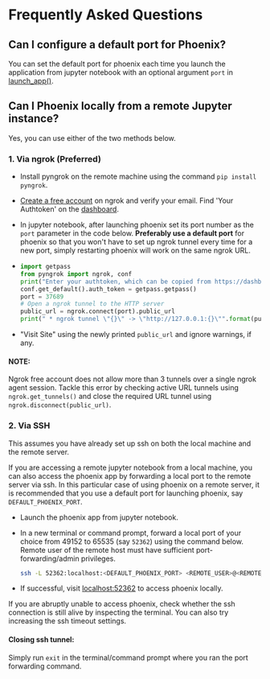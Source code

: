 # Frequently Asked Questions

## Can I configure a default port for Phoenix?
You can set the default port for phoenix each time you launch the application from jupyter notebook with an optional argument ``port`` in [launch_app()](https://github.com/Arize-ai/phoenix/blob/d21bbc8db4fc62989d127f8d2f7d5e7306bbb357/src/phoenix/session/session.py#L187). 

## Can I Phoenix locally from a remote Jupyter instance?
Yes, you can use either of the two methods below.

### 1.  Via ngrok (Preferred)
- Install pyngrok on the remote machine using the command ``pip install pyngrok``.
- [Create a free account](https://ngrok.com/) on ngrok and verify your email. Find 'Your Authtoken' on the [dashboard](https://dashboard.ngrok.com/auth).
- In jupyter notebook, after launching phoenix set its port number as the ``port`` parameter in the code below. **Preferably use a default port** for phoenix so that you won't have to set up ngrok tunnel every time for a new port, simply restarting phoenix will work on the same ngrok URL.

-
  ```python
  import getpass
  from pyngrok import ngrok, conf
  print("Enter your authtoken, which can be copied from https://dashboard.ngrok.com/auth")
  conf.get_default().auth_token = getpass.getpass()
  port = 37689
  # Open a ngrok tunnel to the HTTP server
  public_url = ngrok.connect(port).public_url
  print(" * ngrok tunnel \"{}\" -> \"http://127.0.0.1:{}\"".format(public_url, port))
  ```
- "Visit Site" using the newly printed ``public_url`` and ignore warnings, if any. 

#### NOTE: 
Ngrok free account does not allow more than 3 tunnels over a single ngrok agent session. Tackle this error by checking active URL tunnels using ``ngrok.get_tunnels()`` and close the required URL tunnel using ``ngrok.disconnect(public_url)``.


### 2. Via SSH
This assumes you have already set up ssh on both the local machine and the remote server.

If you are accessing a remote jupyter notebook from a local machine, you can also access the phoenix app by forwarding a local port to the remote server via ssh. In this particular case of using phoenix on a remote server, it is recommended that you use a default port for launching phoenix, say ``DEFAULT_PHOENIX_PORT``.

- Launch the phoenix app from jupyter notebook. 
- In a new terminal or command prompt, forward a local port of your choice from 49152 to 65535 (say ``52362``) using the command below. Remote user of the remote host must have sufficient port-forwarding/admin privileges.

  ```bash
  ssh -L 52362:localhost:<DEFAULT_PHOENIX_PORT> <REMOTE_USER>@<REMOTE_HOST>
  ```
- If successful, visit [localhost:52362](http://localhost:52362) to access phoenix locally.

If you are abruptly unable to access phoenix, check whether the ssh connection is still alive by inspecting the terminal. You can also try increasing the ssh timeout settings.

#### Closing ssh tunnel: 
Simply run ``exit`` in the terminal/command prompt where you ran the port forwarding command.